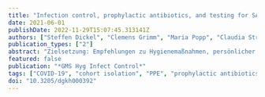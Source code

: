 ```yaml
---
title: "Infection control, prophylactic antibiotics, and testing for SARS-CoV-2 and PPE on German intensive care units: results from a national mixed methods survey"
date: 2021-06-01
publishDate: 2022-11-29T15:07:45.313141Z
authors: ["Steffen Dickel", "Clemens Grimm", "Maria Popp", "Claudia Struwe", "Alexandra Sachkova", "Martin Golinski", "Christian Seeber", "Falk Fichtner", "Daniel Heise", "Peter Kranke", "Winfried Meissner", "Sven Laudi", "Sebastian Voigt-Radloff", "Joerg J. Meerpohl", "Jonas Jabs", "Nico T. Mutters", "Onnen Moerer"]
publication_types: ["2"]
abstract: "Zielsetzung: Empfehlungen zu Hygienemaßnahmen, persönlicher Schutzausrüstung (PSA), Isolierung und Antibiotikaprophylaxe wurden während der COVID-19 Pandemie entwickelt und bis heute mehrfach überarbeitet. Ein Teil der zugrundeliegenden Literatur weist eine große Evidenzlücke auf. Wir vermuten, dass dies zu einer großen Varianz der Maßnahmen auf deutschen Intensivstationen führt.Methoden: Mixed-methods-Onlineumfrage unter leitenden Intensivmedizinern in Deutschland, die COVID-19-Patienten betreuen, durchgeführt im Dezember 2020.Ergebnisse: Wir erhielten Antworten von 205 deutschen Intensivstationen, die bis zu diesem Zeitpunkt COVID-19-Patienten behandelt hatten. Es gab eine große Variation in der Verwendung von PSA. Die Polymerase-Kettenreaktion (PCR) zum Nachweis von SARS-CoV-2 wurde von 94,8% der Stationen verwendet, wobei die durchschnittliche Wartezeit auf das Ergebnis 12 Stunden betrug. 18,7% der Befragten begannen bei COVID-19-Patienten mit einer Antibiotikaprophylaxe.Schlussfolgerung: Wir konnten eine hohe Versorgungsvarianz in Hinblick auf essentielle Versorgungsstrategien von COVID-19 Patienten auf deutschen Intensivstationen feststellen. Hierzu zählten Unterschiede im Bereich der Infektionsprophylaxe, persönlicher Schutzausrüstung und der Indikationsstellung einer prophylaktischen Antibiotikatherapie. Auf Basis unserer Ergebnisse empfehlen wir weitere Untersuchungen zur Quantifizierung und Verbesserung der Leitlinienadhärenz."
featured: false
publication: "*GMS Hyg Infect Control*"
tags: ["COVID-19", "cohort isolation", "PPE", "prophylactic antibiotics", "variants of concern"]
doi: "10.3205/dgkh000392"
---
```


